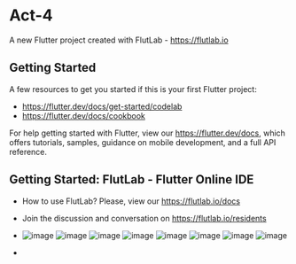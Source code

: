 # Act-4

A new Flutter project created with FlutLab - https://flutlab.io

## Getting Started

A few resources to get you started if this is your first Flutter project:

- https://flutter.dev/docs/get-started/codelab
- https://flutter.dev/docs/cookbook

For help getting started with Flutter, view our
https://flutter.dev/docs, which offers tutorials,
samples, guidance on mobile development, and a full API reference.

## Getting Started: FlutLab - Flutter Online IDE

- How to use FlutLab? Please, view our https://flutlab.io/docs
- Join the discussion and conversation on https://flutlab.io/residents
- ![image](https://github.com/RivasU128/Act-4/assets/143743974/276a12ea-2f50-4cd4-9331-72b39457be0f)
![image](https://github.com/RivasU128/Act-4/assets/143743974/3f6dd6b8-4dec-4400-b291-1a92833bfddf)
![image](https://github.com/RivasU128/Act-4/assets/143743974/545f5e91-f2c6-428b-afd5-1c96c0701d98)
![image](https://github.com/RivasU128/Act-4/assets/143743974/7b9e78ae-4ad7-4b88-a425-088947e97dad)
![image](https://github.com/RivasU128/Act-4/assets/143743974/4844df47-0516-4d18-bd32-6528d6133d1f)
![image](https://github.com/RivasU128/Act-4/assets/143743974/bc789bc3-2678-4140-bb89-28b5d19d2d79)
![image](https://github.com/RivasU128/Act-4/assets/143743974/5e63fbaa-47db-4d44-8856-226dd1777c4e)
![image](https://github.com/RivasU128/Act-4/assets/143743974/afca83af-b803-4ba2-aa12-3d956193b574)






- 
